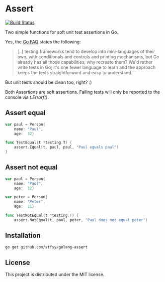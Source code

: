 # Assert

[![Build Status](https://travis-ci.org/stfsy/golang-assert.svg)](https://travis-ci.org/stfsy/golang-assert)

Two simple functions for soft unit test assertions in Go.

Yes, the [Go FAQ](https://golang.org/doc/faq#testing_framework) states the following:
> [..] testing frameworks tend to develop into mini-languages of their own, with conditionals and controls and printing mechanisms, but Go already has all those capabilities; why recreate them? We'd rather write tests in Go; it's one fewer language to learn and the approach keeps the tests straightforward and easy to understand.

But unit tests should be clean too, right? :)

Both Assertions are soft assertions. Failing tests will only be reported to the console via *t.Errorf()*.


## Assert equal
```go
var paul = Person{
	name: "Paul",
	age:  32}

func TestEqual(t *testing.T) {
	assert.Equal(t, paul, paul, "Paul equals paul")
}
```

## Assert not equal
```go
var paul = Person{
	name: "Paul",
	age:  32}

var peter = Person{
	name: "Peter",
	age:  21}

func TestNotEqual(t *testing.T) {
	assert.NotEqual(t, paul, peter, "Paul does not equal peter")
```

## Installation

```bash
go get github.com/stfsy/golang-assert
```

## License

This project is distributed under the MIT license.